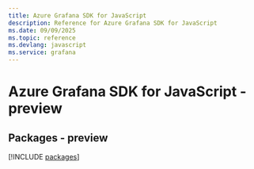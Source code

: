 ```yaml
---
title: Azure Grafana SDK for JavaScript
description: Reference for Azure Grafana SDK for JavaScript
ms.date: 09/09/2025
ms.topic: reference
ms.devlang: javascript
ms.service: grafana
---
```

# Azure Grafana SDK for JavaScript - preview
## Packages - preview
[!INCLUDE [packages](grafana-index.md)]
